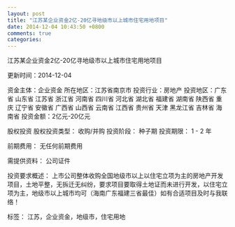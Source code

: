 ```yaml
---
layout: post
title: "江苏某企业资金2亿-20亿寻地级市以上城市住宅用地项目"
date: 2014-12-04 10:43:50 +0800
comments: true
categories: 
---
```

江苏某企业资金2亿-20亿寻地级市以上城市住宅用地项目



更新时间：2014-12-04

资金主体：企业资金
所在地区：江苏省南京市
投资行业：房地产
投资地区：广东省 山东省 江苏省 浙江省 河南省 四川省 河北省 湖北省 福建省 湖南省 陕西省 重庆 辽宁省 安徽省 广西省 山西省 云南省 江西省 贵州省 天津 黑龙江省 吉林省 海南省
投资金额：2亿元-20亿元

股权投资
股权投资类型：
                            收购/并购 
                                                                                投资阶段：
                            种子期 
                                                                                                                                        投资期限：
                            1 - 2 年

前期费用：
无任何前期费用

需提供资料：
公司证件

投资要求概述：
上市公司整体收购全国地级市以上以住宅立项为主的房地产开发项目，土地平整，无拆迁无纠纷，要求项目要取得土地证而未进行开发，以住宅立项为主，地级市以上城市均可（海南广东福建三省最佳）如有合适项目及时与我联络！

标签：
江苏，企业资金，地级市，住宅用地

